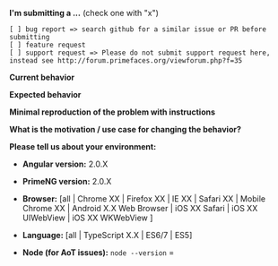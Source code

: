 <!--
IF YOU DON'T FILL OUT THE FOLLOWING INFORMATION WE MIGHT CLOSE YOUR ISSUE WITHOUT INVESTIGATING
-->

**I'm submitting a ...**  (check one with "x")
```
[ ] bug report => search github for a similar issue or PR before submitting
[ ] feature request
[ ] support request => Please do not submit support request here, instead see http://forum.primefaces.org/viewforum.php?f=35
```

**Current behavior**
<!-- Describe how the bug manifests. -->

**Expected behavior**
<!-- Describe what the behavior would be without the bug. -->

**Minimal reproduction of the problem with instructions**
<!--
If the current behavior is a bug or you can illustrate your feature request better with an example, 
please provide the *STEPS TO REPRODUCE* and if possible a *MINIMAL DEMO* of the problem via
https://plnkr.co or similar (you can use this template as a starting point: http://plnkr.co/edit/tpl:AvJOMERrnz94ekVua0u5).
-->

**What is the motivation / use case for changing the behavior?**
<!-- Describe the motivation or the concrete use case -->

**Please tell us about your environment:**
<!-- Operating system, IDE, package manager, HTTP server, ... -->

* **Angular version:** 2.0.X
<!-- Check whether this is still an issue in the most recent Angular version -->

* **PrimeNG version:** 2.0.X
<!-- Check whether this is still an issue in the most recent Angular version -->

* **Browser:** [all | Chrome XX | Firefox XX | IE XX | Safari XX | Mobile Chrome XX | Android X.X Web Browser | iOS XX Safari | iOS XX UIWebView | iOS XX WKWebView ]
<!-- All browsers where this could be reproduced -->
 
* **Language:** [all | TypeScript X.X | ES6/7 | ES5]

* **Node (for AoT issues):** `node --version` =   
